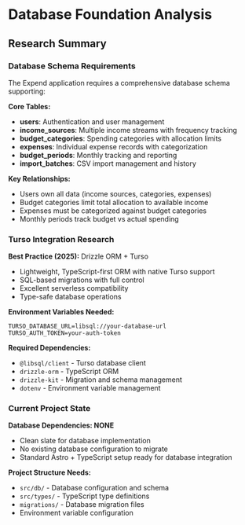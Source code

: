 # Database Foundation Analysis

## Research Summary

### Database Schema Requirements

The Expend application requires a comprehensive database schema supporting:

**Core Tables:**

- **users**: Authentication and user management
- **income_sources**: Multiple income streams with frequency tracking
- **budget_categories**: Spending categories with allocation limits
- **expenses**: Individual expense records with categorization
- **budget_periods**: Monthly tracking and reporting
- **import_batches**: CSV import management and history

**Key Relationships:**

- Users own all data (income sources, categories, expenses)
- Budget categories limit total allocation to available income
- Expenses must be categorized against budget categories
- Monthly periods track budget vs actual spending

### Turso Integration Research

**Best Practice (2025):** Drizzle ORM + Turso

- Lightweight, TypeScript-first ORM with native Turso support
- SQL-based migrations with full control
- Excellent serverless compatibility
- Type-safe database operations

**Environment Variables Needed:**

```env
TURSO_DATABASE_URL=libsql://your-database-url
TURSO_AUTH_TOKEN=your-auth-token
```

**Required Dependencies:**

- `@libsql/client` - Turso database client
- `drizzle-orm` - TypeScript ORM
- `drizzle-kit` - Migration and schema management
- `dotenv` - Environment variable management

### Current Project State

**Database Dependencies: NONE**

- Clean slate for database implementation
- No existing database configuration to migrate
- Standard Astro + TypeScript setup ready for database integration

**Project Structure Needs:**

- `src/db/` - Database configuration and schema
- `src/types/` - TypeScript type definitions
- `migrations/` - Database migration files
- Environment variable configuration
